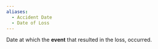 ```yaml
---
aliases:
  - Accident Date
  - Date of Loss
---
```

Date at which the **event** that resulted in the loss, occurred.